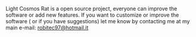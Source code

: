 Light Cosmos Rat is a open source project, everyone can improve the software or add new features.
If you want to customize or improve the software ( or if you have suggestions) let me know by contacting me at my
main e-mail: robitec97@hotmail.it

